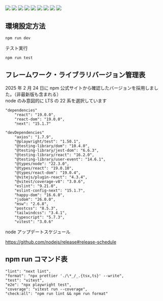 ##

<img src="https://img.shields.io/badge/TypeScript-007ACC?style=for-the-badge&logo=typescript&logoColor=white" />
<img src="https://img.shields.io/badge/React-20232A?style=for-the-badge&logo=react&logoColor=61DAFB" />
<img src="https://img.shields.io/badge/next%20js-000000?style=for-the-badge&logo=nextdotjs&logoColor=white" />
<img src="https://img.shields.io/badge/Vitest-%236E9F18?style=for-the-badge&logo=Vitest&logoColor=%23fcd703" />
<img src="https://img.shields.io/badge/Tailwind_CSS-38B2AC?style=for-the-badge&logo=tailwind-css&logoColor=white" />

<img src="https://img.shields.io/badge/axios-671ddf?&style=for-the-badge&logo=axios&logoColor=white"/>
<img src="https://img.shields.io/badge/Playwright-45ba4b?style=for-the-badge&logo=Playwright&logoColor=white"/>
<img src="https://img.shields.io/badge/eslint-3A33D1?style=for-the-badge&logo=eslint&logoColor=white"/>
<img src="https://img.shields.io/badge/prettier-1A2C34?style=for-the-badge&logo=prettier&logoColor=F7BA3E"/>

## 環境設定方法

```
npm run dev
```

テスト実行

```
npm run test
```

## フレームワーク・ライブラリバージョン管理表

2025 年 2 月 24 日に npm 公式サイトから確認したバージョンを採用しました。（非最新版も含まれる）  
node のみ意図的に LTS の 22 系を選択しています

```
"dependencies"
    "react": "19.0.0",
    "react-dom": "19.0.0",
    "next": "15.1.7"

"devDependencies"
    "axios": "1.7.9",
    "@playwright/test": "1.50.1",
    "@testing-library/dom": "10.4.0",
    "@testing-library/jest-dom": "6.6.3",
    "@testing-library/react": "16.2.0",
    "@testing-library/user-event": "14.6.1",
    "@types/node": "22.3.0",
    "@types/react": "19.0.10",
    "@types/react-dom": "19.0.4",
    "@vitejs/plugin-react": "4.3.4",
    "@vitest/coverage-v8": "3.0.6",
    "eslint": "9.21.0",
    "eslint-config-next": "15.1.7",
    "happy-dom": "16.6.0",
    "jsdom": "26.0.0",
    "msw": "2.6.8",
    "postcss": "8.5.3",
    "tailwindcss": "3.4.1",
    "typescript": "5.7.3",
    "vitest": "3.0.6"
```

node アップデートスケジュール

https://github.com/nodejs/release#release-schedule

## npm run コマンド表

```
"lint": "next lint",
"format": "npx prettier './\*_/_.{tsx,ts}' --write",
"test": "vitest",
"e2e": "npx playwright test",
"coverage": "vitest run --coverage",
"check:all": "npm run lint && npm run format"
```
